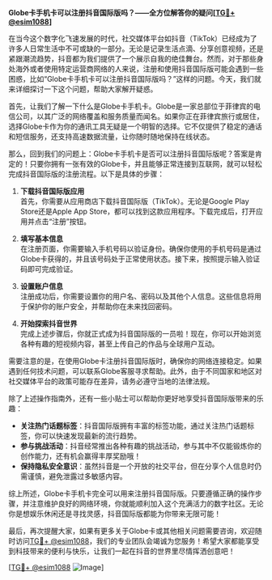 **Globe卡手机卡可以注册抖音国际版吗？——全方位解答你的疑问[[TG💪+ @esim1088](https://t.me/s/esim1088)]**

在当今这个数字化飞速发展的时代，社交媒体平台如抖音（TikTok）已经成为了许多人日常生活中不可或缺的一部分。无论是记录生活点滴、分享创意视频，还是紧跟潮流趋势，抖音都为我们提供了一个展示自我的绝佳舞台。然而，对于那些身处海外或者使用特定运营商网络的人来说，注册和使用抖音国际版可能会遇到一些困惑，比如“Globe卡手机卡可以注册抖音国际版吗？”这样的问题。今天，我们就来详细探讨一下这个问题，帮助大家解开疑惑。

首先，让我们了解一下什么是Globe卡手机卡。Globe是一家总部位于菲律宾的电信公司，以其广泛的网络覆盖和服务质量而闻名。如果你正在菲律宾旅行或居住，选择Globe卡作为你的通讯工具无疑是一个明智的选择。它不仅提供了稳定的通话和短信服务，还支持高速数据流量，让你随时随地保持在线状态。

那么，回到我们的问题上：Globe卡手机卡是否可以注册抖音国际版呢？答案是肯定的！只要你拥有一张有效的Globe卡，并且能够正常连接到互联网，就可以轻松完成抖音国际版的注册流程。以下是具体的步骤：

1. **下载抖音国际版应用**  
   首先，你需要从应用商店下载抖音国际版（TikTok）。无论是Google Play Store还是Apple App Store，都可以找到这款应用程序。下载完成后，打开应用并点击“注册”按钮。

2. **填写基本信息**  
   在注册页面，你需要输入手机号码以验证身份。确保你使用的手机号码是通过Globe卡获得的，并且该号码处于正常使用状态。接下来，按照提示输入验证码即可完成验证。

3. **设置账户信息**  
   注册成功后，你需要设置你的用户名、密码以及其他个人信息。这些信息将用于保护你的账户安全，并帮助你在未来找回密码。

4. **开始探索抖音世界**  
   完成上述步骤后，你就正式成为抖音国际版的一员啦！现在，你可以开始浏览各种有趣的短视频内容，甚至上传自己的作品与全球用户互动。

需要注意的是，在使用Globe卡注册抖音国际版时，确保你的网络连接稳定。如果遇到任何技术问题，可以联系Globe客服寻求帮助。此外，由于不同国家和地区对社交媒体平台的政策可能存在差异，请务必遵守当地的法律法规。

除了上述操作指南外，还有一些小贴士可以帮助你更好地享受抖音国际版带来的乐趣：

- **关注热门话题标签**：抖音国际版拥有丰富的标签功能，通过关注热门话题标签，你可以快速发现最新的流行趋势。
- **参与挑战活动**：抖音经常推出各种有趣的挑战活动，参与其中不仅能锻炼你的创作能力，还有机会赢得丰厚奖励哦！
- **保持隐私安全意识**：虽然抖音是一个开放的社交平台，但在分享个人信息时仍需谨慎，避免泄露过多敏感内容。

综上所述，Globe卡手机卡完全可以用来注册抖音国际版。只要遵循正确的操作步骤，并注意维护良好的网络环境，你就能顺利加入这个充满活力的数字社区。无论你是想娱乐休闲还是寻找灵感，抖音国际版都能为你带来无限可能！

最后，再次提醒大家，如果有更多关于Globe卡或其他相关问题需要咨询，欢迎随时访问[TG💪+ @esim1088](https://t.me/s/esim1088)，我们的专业团队会竭诚为您服务！希望大家都能享受到科技带来的便利与快乐，让我们一起在抖音的世界里尽情挥洒创意吧！

[[TG💪+ @esim1088](https://t.me/s/esim1088) ![Image](https://i.postimg.cc/4NQfJmqS/Snipaste-2025-05-13-00-14-12.png)]